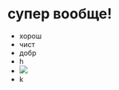 # супер вообще!

* хорош
* чист
* добр
* h
* <img src="https://gruenstadt.ru/wp-content/uploads/3/2/3/3238e14db57105bf207e5d3a5bb5f326.jpeg" class="img">
* k